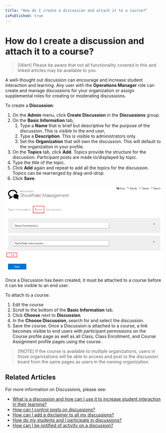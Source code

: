 ```yaml
---
title: "How do I create a discussion and attach it to a course?"
isPublished: true
---
```


# How do I create a discussion and attach it to a course?

> [!Alert] Please be aware that not all functionality covered in this and linked articles may be available to you. 

A well-thought out discussion can encourage and increase student interaction and learning. Any user with the **Operations Manager** role can create and manage discussions for your organization or assign supplemental roles for creating or moderating discussions. 

To create a **Discussion**:
1. On the **Admin** menu, click **Create Discussion** in the **Discussions** group.
1. On the **Basic Information** tab,
    1. Type a **Name** that is brief but descriptive for the purpose of the discussion. This is visible to the end user,
    1. Type a **Description**. This is visible to administrators only.
    1. Set the **Organization** that will own the discussion. This will default to the organization in your profile.
1. On the **Topics** tab, click **Add**. Topics provide the structure for the discussion. Participant posts are made to/displayed by topic.
1. Type the title of the topic. 
1. Click **Add** again and repeat to add all the topics for the discussion. Topics can be rearranged by drag-and-drop.
1. Click **Save**.

![](/tms/images/disc-topics.png)

Once a Discussion has been created, it must be attached to a course before it can be visible to an end user. 

To attach to a course:

1. Edit the course
1. Scroll to the bottom of the **Basic Information** tab.
1. Click **Choose** next to **Discussion**.
1. In the **Choose Discussion**, search for and select the discussion.
1. Save the course.
Once a Discussion is attached to a course, a link becomes visible to end users with participant permissions on the Course profile page as well as all Class, Class Enrollment, and Course Assignment profile pages using the course. 

> [!NOTE] If the course is available to multiple organizations, users in those organizations will be able to access and post to the discussion board from the same pages as users in the owning organization.

## Related Articles

For more information on Discussions, please see:

- [What is a discussion and how can I use it to increase student interaction in their learning?](what-is-discussion.md)
- [How can I control posts on discussions?](add-moderators.md)
- [How can I add a disclaimer to all my discussions?](add-disclaimer.md)
- [How do my students and I participate in discussions?](participation.md)
- [How can I be notified of activity on a discussion?](admin-follow.md)
